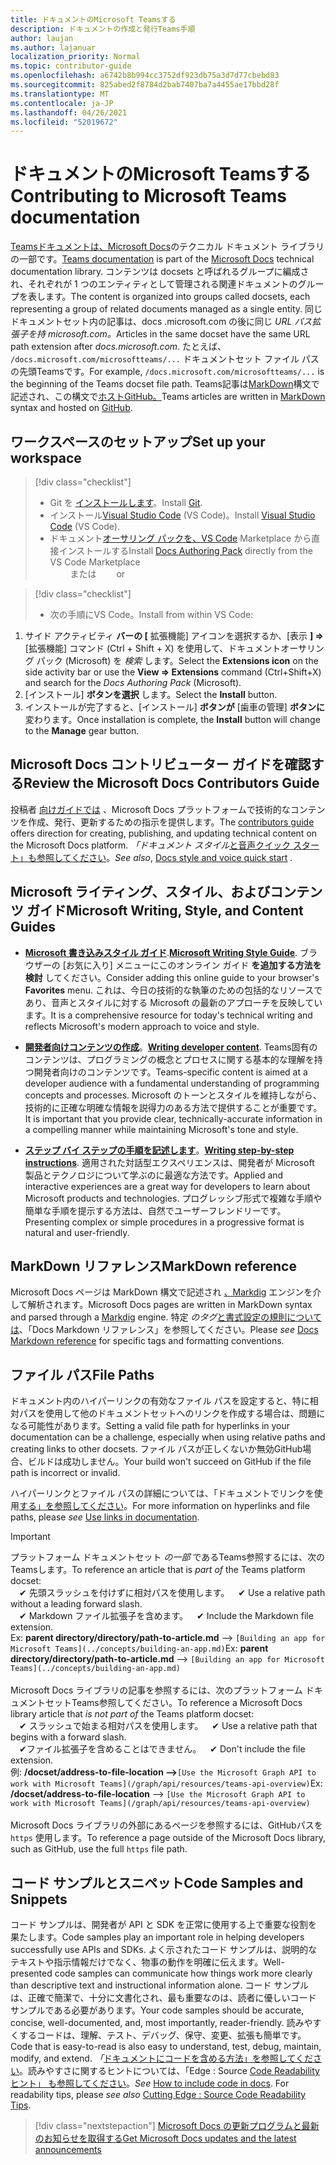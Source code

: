 ```yaml
---
title: ドキュメントのMicrosoft Teamsする
description: ドキュメントの作成と発行Teams手順
author: laujan
ms.author: lajanuar
localization_priority: Normal
ms.topic: contributor-guide
ms.openlocfilehash: a6742b8b994cc3752df923db75a3d7d77cbebd83
ms.sourcegitcommit: 825abed2f8784d2bab7407ba7a4455ae17bbd28f
ms.translationtype: MT
ms.contentlocale: ja-JP
ms.lasthandoff: 04/26/2021
ms.locfileid: "52019672"
---
```

# <a name="contributing-to-microsoft-teams-documentation"></a><span data-ttu-id="a72d8-103">ドキュメントのMicrosoft Teamsする</span><span class="sxs-lookup"><span data-stu-id="a72d8-103">Contributing to Microsoft Teams documentation</span></span>

<span data-ttu-id="a72d8-104">[Teamsドキュメントは](/microsoftteams/platform/overview)[、Microsoft Docs](https://docs.microsoft.com/)のテクニカル ドキュメント ライブラリの一部です。</span><span class="sxs-lookup"><span data-stu-id="a72d8-104">[Teams documentation](/microsoftteams/platform/overview) is part of the [Microsoft Docs](https://docs.microsoft.com/) technical documentation library.</span></span> <span data-ttu-id="a72d8-105">コンテンツは docsets と呼ばれるグループに編成され、それぞれが 1 つのエンティティとして管理される関連ドキュメントのグループを表します。</span><span class="sxs-lookup"><span data-stu-id="a72d8-105">The content is organized into groups called docsets, each representing a group of related documents managed as a single entity.</span></span> <span data-ttu-id="a72d8-106">同じドキュメントセット内の記事は、docs .microsoft.com の後に同じ *<span></span> URL パス拡張子を持 microsoft.com。*</span><span class="sxs-lookup"><span data-stu-id="a72d8-106">Articles in the same docset have the same URL path extension after *docs<span></span>.microsoft.com*.</span></span>  <span data-ttu-id="a72d8-107">たとえば、 `/docs.microsoft.com/microsoftteams/...` ドキュメントセット ファイル パスの先頭Teamsです。</span><span class="sxs-lookup"><span data-stu-id="a72d8-107">For example,  `/docs.microsoft.com/microsoftteams/...`   is the beginning of the Teams docset file path.</span></span> <span data-ttu-id="a72d8-108">Teams記事は[MarkDown](#markdown-reference)構文で記述され、この構文で[ホストGitHub。](https://github.com/MicrosoftDocs/msteams-docs/tree/master/msteams-platform)</span><span class="sxs-lookup"><span data-stu-id="a72d8-108">Teams articles are written in  [MarkDown](#markdown-reference) syntax and hosted on [GitHub](https://github.com/MicrosoftDocs/msteams-docs/tree/master/msteams-platform).</span></span>

## <a name="set-up-your-workspace"></a><span data-ttu-id="a72d8-109">ワークスペースのセットアップ</span><span class="sxs-lookup"><span data-stu-id="a72d8-109">Set up your workspace</span></span>

> [!div class="checklist"]
>
> * <span data-ttu-id="a72d8-110">Git を [インストールします](https://git-scm.com/book/en/v2/Getting-Started-Installing-Git)。</span><span class="sxs-lookup"><span data-stu-id="a72d8-110">Install [Git](https://git-scm.com/book/en/v2/Getting-Started-Installing-Git).</span></span>
> * <span data-ttu-id="a72d8-111">インストール[Visual Studio Code](https://code.visualstudio.com/) (VS Code)。</span><span class="sxs-lookup"><span data-stu-id="a72d8-111">Install [Visual Studio Code](https://code.visualstudio.com/) (VS Code).</span></span>
> * <span data-ttu-id="a72d8-112">ドキュメント[オーサリング パックを、VS Code](https://marketplace.visualstudio.com/items?itemName=docsmsft.docs-authoring-pack) Marketplace から直接インストールする</span><span class="sxs-lookup"><span data-stu-id="a72d8-112">Install [Docs Authoring Pack](https://marketplace.visualstudio.com/items?itemName=docsmsft.docs-authoring-pack) directly from the VS Code Marketplace</span></span>
<br><span data-ttu-id="a72d8-113">&emsp;&emsp; または</span><span class="sxs-lookup"><span data-stu-id="a72d8-113">&emsp;&emsp; or</span></span>

> [!div class="checklist"]
>
> * <span data-ttu-id="a72d8-114">次の手順にVS Code。</span><span class="sxs-lookup"><span data-stu-id="a72d8-114">Install from within VS Code:</span></span>

   1. <span data-ttu-id="a72d8-115">サイド アクティビティ **バーの [** 拡張機能] アイコンを選択するか、[表示 **] =>** [拡張機能] コマンド (Ctrl + Shift + X) を使用して、ドキュメントオーサリング パック (Microsoft) を *検索* します。</span><span class="sxs-lookup"><span data-stu-id="a72d8-115">Select the **Extensions icon** on the side activity bar or use the **View => Extensions** command (Ctrl+Shift+X) and search for the *Docs Authoring Pack* (Microsoft).</span></span>
   1. <span data-ttu-id="a72d8-116">[インストール] **ボタンを選択** します。</span><span class="sxs-lookup"><span data-stu-id="a72d8-116">Select the **Install** button.</span></span>
   1. <span data-ttu-id="a72d8-117">インストールが完了すると、[インストール] **ボタンが** [歯車の管理] **ボタンに** 変わります。</span><span class="sxs-lookup"><span data-stu-id="a72d8-117">Once installation is complete, the **Install** button will change to the **Manage** gear button.</span></span>

## <a name="review-the-microsoft-docs-contributors-guide"></a><span data-ttu-id="a72d8-118">Microsoft Docs コントリビューター ガイドを確認する</span><span class="sxs-lookup"><span data-stu-id="a72d8-118">Review the Microsoft Docs Contributors Guide</span></span>

<span data-ttu-id="a72d8-119">投稿者 [向けガイドでは](/contribute) 、Microsoft Docs プラットフォームで技術的なコンテンツを作成、発行、更新するための指示を提供します。</span><span class="sxs-lookup"><span data-stu-id="a72d8-119">The [contributors guide](/contribute) offers direction for creating, publishing, and updating technical content on the Microsoft Docs platform.</span></span> <span data-ttu-id="a72d8-120">*「ドキュメント スタイル*[と音声クイック スタート」も参照してください](/contribute/style-quick-start)。</span><span class="sxs-lookup"><span data-stu-id="a72d8-120">*See also*, [Docs style and voice quick start](/contribute/style-quick-start) .</span></span>

## <a name="microsoft-writing-style-and-content-guides"></a><span data-ttu-id="a72d8-121">Microsoft ライティング、スタイル、およびコンテンツ ガイド</span><span class="sxs-lookup"><span data-stu-id="a72d8-121">Microsoft Writing, Style, and Content Guides</span></span>

* <span data-ttu-id="a72d8-122">**[Microsoft 書き込みスタイル ガイド](/style-guide/welcome)**.</span><span class="sxs-lookup"><span data-stu-id="a72d8-122">**[Microsoft Writing Style Guide](/style-guide/welcome)**.</span></span> <span data-ttu-id="a72d8-123">ブラウザーの [お気に入り] メニューにこのオンライン ガイド **を追加する方法を検討** してください。</span><span class="sxs-lookup"><span data-stu-id="a72d8-123">Consider adding this online guide  to your browser's **Favorites** menu.</span></span> <span data-ttu-id="a72d8-124">これは、今日の技術的な執筆のための包括的なリソースであり、音声とスタイルに対する Microsoft の最新のアプローチを反映しています。</span><span class="sxs-lookup"><span data-stu-id="a72d8-124">It is a comprehensive resource for today's technical writing and reflects Microsoft's modern approach to voice and style.</span></span>

* <span data-ttu-id="a72d8-125">**[開発者向けコンテンツの作成](/style-guide/developer-content/)**。</span><span class="sxs-lookup"><span data-stu-id="a72d8-125">**[Writing developer content](/style-guide/developer-content/)**.</span></span> <span data-ttu-id="a72d8-126">Teams固有のコンテンツは、プログラミングの概念とプロセスに関する基本的な理解を持つ開発者向けのコンテンツです。</span><span class="sxs-lookup"><span data-stu-id="a72d8-126">Teams-specific content is aimed at a developer audience with a fundamental understanding of programming concepts and processes.</span></span> <span data-ttu-id="a72d8-127">Microsoft のトーンとスタイルを維持しながら、技術的に正確な明確な情報を説得力のある方法で提供することが重要です。</span><span class="sxs-lookup"><span data-stu-id="a72d8-127">It is important that you provide clear, technically-accurate information in a compelling manner while maintaining Microsoft's tone and style.</span></span>

* <span data-ttu-id="a72d8-128">**[ステップ バイ ステップの手順を記述します](/style-guide/procedures-instructions/writing-step-by-step-instructions)**。</span><span class="sxs-lookup"><span data-stu-id="a72d8-128">**[Writing step-by-step instructions](/style-guide/procedures-instructions/writing-step-by-step-instructions)**.</span></span> <span data-ttu-id="a72d8-129">適用された対話型エクスペリエンスは、開発者が Microsoft 製品とテクノロジについて学ぶのに最適な方法です。</span><span class="sxs-lookup"><span data-stu-id="a72d8-129">Applied and interactive experiences are a great way for developers to learn about Microsoft products and technologies.</span></span> <span data-ttu-id="a72d8-130">プログレッシブ形式で複雑な手順や簡単な手順を提示する方法は、自然でユーザーフレンドリーです。</span><span class="sxs-lookup"><span data-stu-id="a72d8-130">Presenting complex or simple procedures in a progressive format is natural and user-friendly.</span></span>

## <a name="markdown-reference"></a><span data-ttu-id="a72d8-131">MarkDown リファレンス</span><span class="sxs-lookup"><span data-stu-id="a72d8-131">MarkDown reference</span></span>

 <span data-ttu-id="a72d8-132">Microsoft Docs ページは MarkDown 構文で記述され [、Markdig](https://github.com/lunet-io/markdig) エンジンを介して解析されます。</span><span class="sxs-lookup"><span data-stu-id="a72d8-132">Microsoft Docs pages are written in MarkDown syntax and parsed through a [Markdig](https://github.com/lunet-io/markdig) engine.</span></span> <span data-ttu-id="a72d8-133">特定 *のタグ*[と書式設定の規則については](/contribute/markdown-reference)、「Docs Markdown リファレンス」を参照してください。</span><span class="sxs-lookup"><span data-stu-id="a72d8-133">Please *see* [Docs Markdown reference](/contribute/markdown-reference) for specific tags and formatting conventions.</span></span>

## <a name="file-paths"></a><span data-ttu-id="a72d8-134">ファイル パス</span><span class="sxs-lookup"><span data-stu-id="a72d8-134">File Paths</span></span>

<span data-ttu-id="a72d8-135">ドキュメント内のハイパーリンクの有効なファイル パスを設定すると、特に相対パスを使用して他のドキュメントセットへのリンクを作成する場合は、問題になる可能性があります。</span><span class="sxs-lookup"><span data-stu-id="a72d8-135">Setting a valid file path for hyperlinks in your documentation can be a challenge, especially when using relative paths and creating links to other docsets.</span></span>  <span data-ttu-id="a72d8-136">ファイル パスが正しくないか無効GitHub場合、ビルドは成功しません。</span><span class="sxs-lookup"><span data-stu-id="a72d8-136">Your build won't succeed on GitHub if the file path is incorrect or invalid.</span></span>

<span data-ttu-id="a72d8-137">ハイパーリンクとファイル パスの詳細については、「ドキュメントでリンクを使用[する」を参照してください](/contribute/how-to-write-links)。</span><span class="sxs-lookup"><span data-stu-id="a72d8-137">For more information on  hyperlinks and file paths, please *see* [Use links in documentation](/contribute/how-to-write-links).</span></span>

>[!IMPORTANT]
> <span data-ttu-id="a72d8-138">プラットフォーム ドキュメントセット *の一部* であるTeams参照するには、次のTeamsします。</span><span class="sxs-lookup"><span data-stu-id="a72d8-138">To reference an article that is *part of* the Teams platform docset:</span></span><br>
> <span data-ttu-id="a72d8-139">&emsp;&#x2714; 先頭スラッシュを付けずに相対パスを使用します。</span><span class="sxs-lookup"><span data-stu-id="a72d8-139">&emsp;&#x2714; Use a relative path without a leading forward slash.</span></span><br>
> <span data-ttu-id="a72d8-140">&emsp;&#x2714; Markdown ファイル拡張子を含めます。</span><span class="sxs-lookup"><span data-stu-id="a72d8-140">&emsp;&#x2714; Include the Markdown file extension.</span></span><br>
><span data-ttu-id="a72d8-141">Ex:  **parent directory/directory/path-to-article.md** —> `[Building an app for Microsoft Teams](../concepts/building-an-app.md)`</span><span class="sxs-lookup"><span data-stu-id="a72d8-141">Ex:  **parent directory/directory/path-to-article.md** —> `[Building an app for Microsoft Teams](../concepts/building-an-app.md)`</span></span> <br><br>
> <span data-ttu-id="a72d8-142">Microsoft Docs ライブラリの記事を参照するには、次のプラットフォーム ドキュメントセットTeams参照してください。</span><span class="sxs-lookup"><span data-stu-id="a72d8-142">To reference a Microsoft Docs library article that *is not part of* the Teams platform docset:</span></span><br>
> <span data-ttu-id="a72d8-143">&emsp;&#x2714; スラッシュで始まる相対パスを使用します。</span><span class="sxs-lookup"><span data-stu-id="a72d8-143">&emsp;&#x2714; Use a relative path that begins with a forward slash.</span></span><br>
> <span data-ttu-id="a72d8-144">&emsp;&#x2714;ファイル拡張子を含めることはできません。</span><span class="sxs-lookup"><span data-stu-id="a72d8-144">&emsp;&#x2714; Don't include the file extension.</span></span> <br> <span data-ttu-id="a72d8-145">例: **/docset/address-to-file-location —>**`[Use the Microsoft Graph API to work with Microsoft Teams](/graph/api/resources/teams-api-overview)`</span><span class="sxs-lookup"><span data-stu-id="a72d8-145">Ex:  **/docset/address-to-file-location** —> `[Use the Microsoft Graph API to work with Microsoft Teams](/graph/api/resources/teams-api-overview)`</span></span><br><br>
> <span data-ttu-id="a72d8-146">Microsoft Docs ライブラリの外部にあるページを参照するには、GitHubパスを `https` 使用します。</span><span class="sxs-lookup"><span data-stu-id="a72d8-146">To reference a page outside of the Microsoft Docs library, such as GitHub, use the full `https` file path.</span></span><br>

## <a name="code-samples-and-snippets"></a><span data-ttu-id="a72d8-147">コード サンプルとスニペット</span><span class="sxs-lookup"><span data-stu-id="a72d8-147">Code Samples and Snippets</span></span>

<span data-ttu-id="a72d8-148">コード サンプルは、開発者が API と SDK を正常に使用する上で重要な役割を果たします。</span><span class="sxs-lookup"><span data-stu-id="a72d8-148">Code samples play an important role in helping developers successfully use APIs and SDKs.</span></span> <span data-ttu-id="a72d8-149">よく示されたコード サンプルは、説明的なテキストや指示情報だけでなく、物事の動作を明確に伝えます。</span><span class="sxs-lookup"><span data-stu-id="a72d8-149">Well-presented code samples can communicate how things work more clearly than descriptive text and instructional information alone.</span></span> <span data-ttu-id="a72d8-150">コード サンプルは、正確で簡潔で、十分に文書化され、最も重要なのは、読者に優しいコード サンプルである必要があります。</span><span class="sxs-lookup"><span data-stu-id="a72d8-150">Your code samples should be accurate, concise, well-documented, and, most importantly, reader-friendly.</span></span> <span data-ttu-id="a72d8-151">読みやすくするコードは、理解、テスト、デバッグ、保守、変更、拡張も簡単です。</span><span class="sxs-lookup"><span data-stu-id="a72d8-151">Code that is easy-to-read is also easy to understand, test, debug, maintain, modify, and extend.</span></span> <span data-ttu-id="a72d8-152">*「*[ドキュメントにコードを含める方法」を参照してください](/contribute/code-in-docs)。読みやすさに関するヒントについては、「Edge : Source [Code Readability ヒント」 も参照してください](/archive/msdn-magazine/2014/october/cutting-edge-source-code-readability-tips)。</span><span class="sxs-lookup"><span data-stu-id="a72d8-152">*See* [How to include code in docs](/contribute/code-in-docs). For readability tips, please *see also* [Cutting Edge : Source Code Readability Tips](/archive/msdn-magazine/2014/october/cutting-edge-source-code-readability-tips).</span></span>

> [!div class="nextstepaction"]
> [<span data-ttu-id="a72d8-153">Microsoft Docs の更新プログラムと最新のお知らせを取得する</span><span class="sxs-lookup"><span data-stu-id="a72d8-153">Get Microsoft Docs updates and the latest announcements</span></span>](/teamblog)
